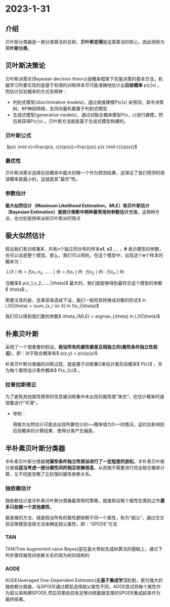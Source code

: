 # 2023-1-31

## 介绍

贝叶斯分类器是一类分类算法的总称，**贝叶斯定理**是这类算法的核心，因此统称为**贝叶斯分类**。

## 贝叶斯决策论

贝叶斯决策论(Bayesian decision theory)是概率框架下实施决策的基本方法。机器学习所要实现的是基于有限的训练样本尽可能准确地估计出**后验概率** p(c|x) 。而估计后验概率的方式有两种：

- 判别式模型(discriminative models)，通过直接建模P(c|x) 来预测，其中决策树，BP神经网络，支持向量机都属于判别式模型
- 生成式模型(generative models)，通过对联合概率模型P(x，c)进行建模，然后再获得P(c|x) 。贝叶斯方法就是基于生成式模型构建的。

### 贝叶斯公式

​					$p(c \mid x)=\frac{p(x, c)}{p(x)}=\frac{p(c) p(x \mid c)}{p(x)}$

### 最优性

贝叶斯决策论选择后验概率中最大的哪一个作为预测结果，这保证了我们预测的错误概率是最小的，这就是其“最优”性。

### 参数估计

**极大似然估计（Maximum Likelihood Estimation，MLE）和贝叶斯估计（Bayesian Estimation）是统计推断中两种最常用的参数估计方法**，这两种方法，也分别是频率派和贝叶斯派的观点

## 极大似然估计

假设我们有训练集**X**，共有n个独立同分布的样本**x1**, **x2** ,… ，**θ** 表示模型的参数，也可以说是整个模型。那么，我们可以得到，在这个模型中，出现这个**n**个样本的概率为：

​												$L(X \mid \theta)=f\left(x_1, x_2, \ldots \ldots \mid \theta\right)=f\left(x_1 \mid \theta\right) \cdot f\left(x_2 \mid \theta\right) \cdots f\left(x_n \mid \theta\right)$

当概率$ p(x_1,x_2,……|\theta)$ 最大时，我们就能够得到最符合这个模型的参数$ \theta$ 。

需要注意的是，连乘容易造成下溢，我们一般将其转换成对数的形式$ ln L(X|\theta) = \sum_{x_i \in X} ln f(x_i|\theta)$

我们可以得到我们要的参数$ \theta_{MLE} = argmax_{\theta} ln L(X|\theta)$

## 朴素贝叶斯

采用了一个很重要的假设，<strong>假设所有的属性都是互相独立的(属性条件独立性假设）</strong>，即：对于联合概率有$ p(x,y) = p(x)p(y)$

朴素贝叶斯分类器的训练过程，就是基于训练集D来估计类先验概率$ P(c)$ ，并为每个属性估计条件概率$ P(x_i|c)$ 。

### 拉普拉斯修正

为了避免其他属性携带的信息被训练集中未出现的属性值”抹去”，在估计概率时通常要进行”平滑”。

- 举例：

  用极大似然估计可能会出现所要估计的==概率值为0==的情况，这时会影响到后验概率的计算结果，使得分类产生偏差。

## 半朴素贝叶斯分类器

半朴素贝叶斯分类器**对属性条件独立性假设进行了一定程度的放松**。半朴素贝叶斯分类器**适当考虑一部分属性间的相互依赖信息**，从而既不需要进行完全联合概率计算，又不彻底忽略了比较强的属性依赖关系。

### 独依赖估计

独依赖估计是半朴素贝叶斯分类器最常用的策略，就是假设每个属性在类别之外**最多只依赖一个其他属性**。

最直接的方法，就是假设所有的属性都依赖于同一个属性，称为“超父”，通过交叉验证等模型选择方法来确定超父属性，即：“SPODE”方法

### TAN

TAN(Tree Augmented naive Bayes)是在最大带权生成树算法的基础上，通过下列步骤将属性间依赖关系约简为树形结构的

### **AODE**

AODE(Averaged One-Dependent Estimator)是**基于集成学习**机制，更为强大的独依赖分类器，与SPODE通过模型选择超父属性不同，AODE尝试将每个属性作为超父来构建SPODE,然后将那些具有足够训练数据支撑的SPODE集成起来作为最终结果。



